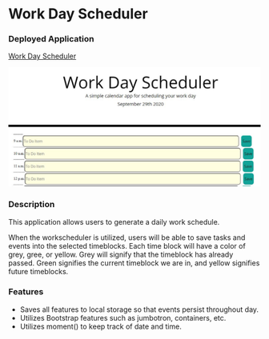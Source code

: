 # Work Day Scheduler

### Deployed Application 

[Work Day Scheduler](https://areye022.github.io/workdayscheduler/)

![Screenshot of Workday Scheduler](workday.JPG)

### Description 
This application allows users to generate a daily work schedule.

When the workscheduler is utilized, users will be able to save tasks and events into the selected timeblocks. Each time block will have a color of grey, gree, or yellow. Grey will signify that the timeblock has already passed. Green signifies the current timeblock we are in, and yellow signifies future timeblocks.

### Features
* Saves all features to local storage so that events persist throughout day. 
* Utilizes Bootstrap features such as jumbotron, containers, etc.   
* Utilizes moment() to keep track of date and time. 



